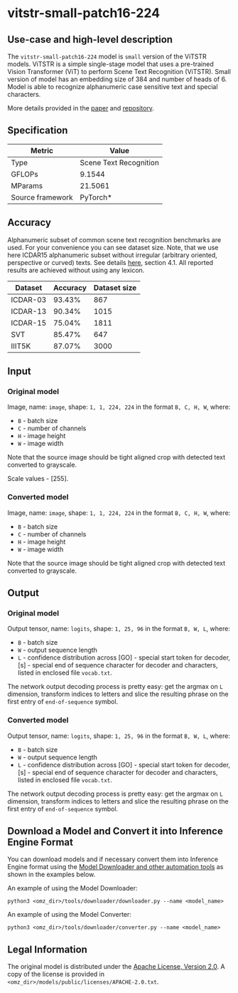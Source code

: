 # vitstr-small-patch16-224

## Use-case and high-level description

The `vitstr-small-patch16-224` model is `small` version of the ViTSTR models. ViTSTR is a simple single-stage model that uses a pre-trained Vision Transformer (ViT) to perform Scene Text Recognition (ViTSTR). Small version of model has an embedding size of 384 and number of heads of 6. Model is able to recognize alphanumeric case sensitive text and special characters.

More details provided in the [paper](https://arxiv.org/abs/2105.08582) and [repository](https://github.com/roatienza/deep-text-recognition-benchmark).

## Specification

| Metric           | Value                  |
| ---------------- | ---------------------- |
| Type             | Scene Text Recognition |
| GFLOPs           | 9.1544                 |
| MParams          | 21.5061                |
| Source framework | PyTorch\*              |

## Accuracy

Alphanumeric subset of common scene text recognition benchmarks are used. For your convenience you can see dataset size. Note, that we use here ICDAR15 alphanumeric subset without irregular (arbitrary oriented, perspective or curved) texts. See details [here](https://arxiv.org/abs/1709.02054), section 4.1. All reported results are achieved without using any lexicon.

| Dataset  | Accuracy | Dataset size |
| -------- | -------- | ------------ |
| ICDAR-03 | 93.43%   | 867          |
| ICDAR-13 | 90.34%   | 1015         |
| ICDAR-15 | 75.04%   | 1811         |
| SVT      | 85.47%   | 647          |
| IIIT5K   | 87.07%   | 3000         |

## Input

### Original model

Image, name: `image`, shape: `1, 1, 224, 224` in the format `B, C, H, W`, where:

- `B` - batch size
- `C` - number of channels
- `H` - image height
- `W` - image width

Note that the source image should be tight aligned crop with detected text converted to grayscale.

Scale values - [255].

### Converted model

Image, name: `image`, shape: `1, 1, 224, 224` in the format `B, C, H, W`, where:

- `B` - batch size
- `C` - number of channels
- `H` - image height
- `W` - image width

Note that the source image should be tight aligned crop with detected text converted to grayscale.

## Output

### Original model

Output tensor, name: `logits`, shape: `1, 25, 96` in the format `B, W, L`, where:

- `B` - batch size
- `W` - output sequence length
- `L` - confidence distribution across [GO] - special start token for decoder, [s] - special end of sequence character for decoder and characters, listed in enclosed file `vocab.txt`.

The network output decoding process is pretty easy: get the argmax on `L` dimension, transform indices to letters and slice the resulting phrase on the first entry of `end-of-sequence` symbol.

### Converted model

Output tensor, name: `logits`, shape: `1, 25, 96` in the format `B, W, L`, where:

- `B` - batch size
- `W` - output sequence length
- `L` - confidence distribution across [GO] - special start token for decoder, [s] - special end of sequence character for decoder and characters, listed in enclosed file `vocab.txt`.

The network output decoding process is pretty easy: get the argmax on `L` dimension, transform indices to letters and slice the resulting phrase on the first entry of `end-of-sequence` symbol.

## Download a Model and Convert it into Inference Engine Format

You can download models and if necessary convert them into Inference Engine format using the [Model Downloader and other automation tools](../../../tools/downloader/README.md) as shown in the examples below.

An example of using the Model Downloader:
```
python3 <omz_dir>/tools/downloader/downloader.py --name <model_name>
```

An example of using the Model Converter:
```
python3 <omz_dir>/tools/downloader/converter.py --name <model_name>
```

## Legal Information

The original model is distributed under the
[Apache License, Version 2.0](https://raw.githubusercontent.com/roatienza/deep-text-recognition-benchmark/master/LICENSE.md).
A copy of the license is provided in `<omz_dir>/models/public/licenses/APACHE-2.0.txt`.
